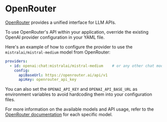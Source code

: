 # OpenRouter

[OpenRouter](https://openrouter.ai/) provides a unified interface for LLM APIs.

To use OpenRouter's API within your application, override the existing OpenAI provider configuration in your YAML file.

Here's an example of how to configure the provider to use the `mistralai/mistral-medium` model from OpenRouter:

```yaml
providers:
  - id: openai:chat:mistralai/mistral-medium    # or any other chat model
    config:
      apiBaseUrl: https://openrouter.ai/api/v1
      apiKey: openrouter_api_key
```

You can also set the `OPENAI_API_KEY` and `OPENAI_API_BASE_URL` as environment variables to avoid hardcoding them into your configuration files.

For more information on the available models and API usage, refer to the [OpenRouter documentation](https://openrouter.ai/models/mistralai/mistral-medium?tab=api) for each specific model.
